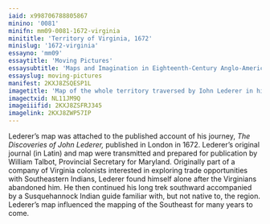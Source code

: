 ```yaml
---
iaid: x998706788805867
minino: '0081'
minifn: mm09-0081-1672-virginia
minititle: 'Territory of Virginia, 1672'
minislug: '1672-virginia'
essayno: 'mm09'
essaytitle: 'Moving Pictures'
essaysubtitle: 'Maps and Imagination in Eighteenth-Century Anglo-America'
essayslug: moving-pictures
manifest: 2KXJ8ZSQESP1L
imagetitle: 'Map of the whole territory traversed by Iohn Lederer in his three marches'
imagectxid: NL11JM9Q
imageiiifid: 2KXJ8ZSFRJ345
imagelink: 2KXJ8ZWP57IP
---
```

Lederer’s map was attached to the published account of his journey, _The Discoveries of John Lederer,_ published in London in 1672. Lederer’s original journal (in Latin) and map were transmitted and prepared for publication by William Talbot, Provincial Secretary for Maryland. Originally part of a company of Virginia colonists interested in exploring trade opportunities with Southeastern Indians, Lederer found himself alone after the Virginians abandoned him. He then continued his long trek southward accompanied by a Susquehannock Indian guide familiar with, but not native to, the region. Lederer’s map influenced the mapping of the Southeast for many years to come.


